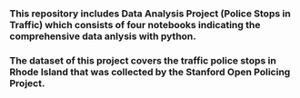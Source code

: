 ### This repository includes Data Analysis Project (Police Stops in Traffic) which consists of four notebooks indicating the comprehensive data anlysis with python. 

### The dataset of this project covers the traffic police stops in Rhode Island that was collected by the Stanford Open Policing Project.
